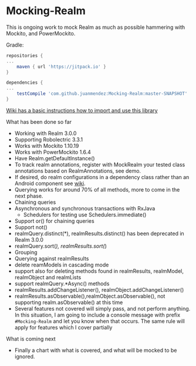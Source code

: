 # Mocking-Realm

This is ongoing work to mock Realm as much as possible hammering with Mockito, and PowerMockito.

Gradle:
```Groovy
repositories {
...
    maven { url 'https://jitpack.io' }
}

dependencies {
...
    testCompile 'com.github.juanmendez:Mocking-Realm:master-SNAPSHOT'
}
```

[Wiki has a basic instructions how to import and use this library](https://github.com/juanmendez/Mocking-Realm/wiki)

What has been done so far
- Working with Realm 3.0.0
- Supporting Robolectric 3.3.1
- Works with Mockito 1.10.19
- Works with PowerMockito 1.6.4
- Have Realm.getDefaultInstance()
- To track realm annotations, register with MockRealm your tested class annotations based on RealmAnnotations, see demo.
- If desired, do realm configurations in a dependency class rather than an Android component see [wiki](https://github.com/juanmendez/Mocking-Realm/wiki/How-to-initialize-Realm-when-testing).
- Querying works for around 70% of all methods, more to come in the next phase.
- Chaining queries
- Asynchronous and synchronous transactions with RxJava
    - Schedulers for testing use Schedulers.immediate()
- Support or() for chaining queries
- Support not()
- realmQuery.distinct(*), realmResults.distinct() has been deprecated in Realm 3.0.0
- realmQuery.sort(*), realmResults.sort(*)
- Grouping
- Querying against realmResults
- delete reamModels in cascading mode
- support also for deleting methods found in realmResults, realmModel, realmObject and realmLists
- support realmQuery.*Async() methods
- realmResults.addChangeListener(), realmObject.addChangeListener()
- realmResults.asObservable(),realmObject.asObservable(), not supporting realm.asObservable() at this time
- Several features not covered will simply pass, and not perform anything. In this situation, I am going to include a console message with prefix `#Mocking-Realm` and let you know when that occurs. The same rule will apply for features which I cover partially

What is coming next
- Finally a chart with what is covered, and what will be mocked to be ignored.
